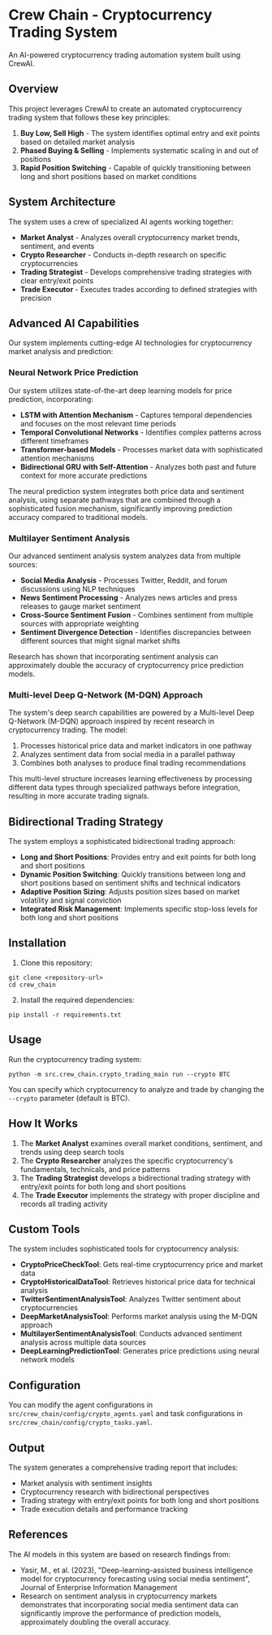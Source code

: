 # Crew Chain - Cryptocurrency Trading System

An AI-powered cryptocurrency trading automation system built using CrewAI.

## Overview

This project leverages CrewAI to create an automated cryptocurrency trading system that follows these key principles:

1. **Buy Low, Sell High** - The system identifies optimal entry and exit points based on detailed market analysis
2. **Phased Buying & Selling** - Implements systematic scaling in and out of positions
3. **Rapid Position Switching** - Capable of quickly transitioning between long and short positions based on market conditions

## System Architecture

The system uses a crew of specialized AI agents working together:

- **Market Analyst** - Analyzes overall cryptocurrency market trends, sentiment, and events
- **Crypto Researcher** - Conducts in-depth research on specific cryptocurrencies
- **Trading Strategist** - Develops comprehensive trading strategies with clear entry/exit points
- **Trade Executor** - Executes trades according to defined strategies with precision

## Advanced AI Capabilities

Our system implements cutting-edge AI technologies for cryptocurrency market analysis and prediction:

### Neural Network Price Prediction

Our system utilizes state-of-the-art deep learning models for price prediction, incorporating:

- **LSTM with Attention Mechanism** - Captures temporal dependencies and focuses on the most relevant time periods
- **Temporal Convolutional Networks** - Identifies complex patterns across different timeframes
- **Transformer-based Models** - Processes market data with sophisticated attention mechanisms
- **Bidirectional GRU with Self-Attention** - Analyzes both past and future context for more accurate predictions

The neural prediction system integrates both price data and sentiment analysis, using separate pathways that are combined through a sophisticated fusion mechanism, significantly improving prediction accuracy compared to traditional models.

### Multilayer Sentiment Analysis

Our advanced sentiment analysis system analyzes data from multiple sources:

- **Social Media Analysis** - Processes Twitter, Reddit, and forum discussions using NLP techniques
- **News Sentiment Processing** - Analyzes news articles and press releases to gauge market sentiment
- **Cross-Source Sentiment Fusion** - Combines sentiment from multiple sources with appropriate weighting
- **Sentiment Divergence Detection** - Identifies discrepancies between different sources that might signal market shifts

Research has shown that incorporating sentiment analysis can approximately double the accuracy of cryptocurrency price prediction models.

### Multi-level Deep Q-Network (M-DQN) Approach

The system's deep search capabilities are powered by a Multi-level Deep Q-Network (M-DQN) approach inspired by recent research in cryptocurrency trading. The model:

1. Processes historical price data and market indicators in one pathway
2. Analyzes sentiment data from social media in a parallel pathway
3. Combines both analyses to produce final trading recommendations

This multi-level structure increases learning effectiveness by processing different data types through specialized pathways before integration, resulting in more accurate trading signals.

## Bidirectional Trading Strategy

The system employs a sophisticated bidirectional trading approach:

- **Long and Short Positions**: Provides entry and exit points for both long and short positions
- **Dynamic Position Switching**: Quickly transitions between long and short positions based on sentiment shifts and technical indicators
- **Adaptive Position Sizing**: Adjusts position sizes based on market volatility and signal conviction
- **Integrated Risk Management**: Implements specific stop-loss levels for both long and short positions

## Installation

1. Clone this repository:
```
git clone <repository-url>
cd crew_chain
```

2. Install the required dependencies:
```
pip install -r requirements.txt
```

## Usage

Run the cryptocurrency trading system:

```
python -m src.crew_chain.crypto_trading_main run --crypto BTC
```

You can specify which cryptocurrency to analyze and trade by changing the `--crypto` parameter (default is BTC).

## How It Works

1. The **Market Analyst** examines overall market conditions, sentiment, and trends using deep search tools
2. The **Crypto Researcher** analyzes the specific cryptocurrency's fundamentals, technicals, and price patterns
3. The **Trading Strategist** develops a bidirectional trading strategy with entry/exit points for both long and short positions
4. The **Trade Executor** implements the strategy with proper discipline and records all trading activity

## Custom Tools

The system includes sophisticated tools for cryptocurrency analysis:

- **CryptoPriceCheckTool**: Gets real-time cryptocurrency price and market data
- **CryptoHistoricalDataTool**: Retrieves historical price data for technical analysis
- **TwitterSentimentAnalysisTool**: Analyzes Twitter sentiment about cryptocurrencies
- **DeepMarketAnalysisTool**: Performs market analysis using the M-DQN approach
- **MultilayerSentimentAnalysisTool**: Conducts advanced sentiment analysis across multiple data sources
- **DeepLearningPredictionTool**: Generates price predictions using neural network models

## Configuration

You can modify the agent configurations in `src/crew_chain/config/crypto_agents.yaml` and task configurations in `src/crew_chain/config/crypto_tasks.yaml`.

## Output

The system generates a comprehensive trading report that includes:
- Market analysis with sentiment insights
- Cryptocurrency research with bidirectional perspectives
- Trading strategy with entry/exit points for both long and short positions
- Trade execution details and performance tracking

## References

The AI models in this system are based on research findings from:

- Yasir, M., et al. (2023), "Deep-learning-assisted business intelligence model for cryptocurrency forecasting using social media sentiment", Journal of Enterprise Information Management
- Research on sentiment analysis in cryptocurrency markets demonstrates that incorporating social media sentiment data can significantly improve the performance of prediction models, approximately doubling the overall accuracy.
